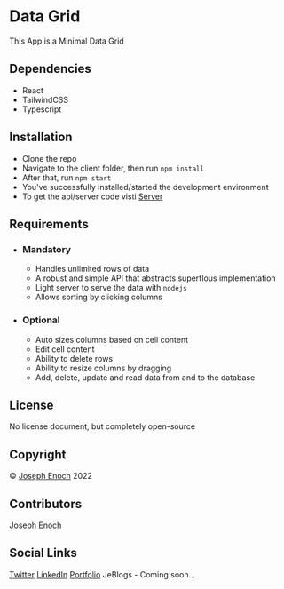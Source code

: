 # Data Grid

This App is a Minimal Data Grid 

## Dependencies
  - React
  - TailwindCSS
  - Typescript
  

## Installation

- Clone the repo
- Navigate to the client folder, then run `npm install`
- After that, run `npm start`
- You've successfully installed/started the development environment
- To get the api/server code visti [Server]("https://github.com/josephenoch/data-grid-api")

## Requirements
- ### Mandatory
  - Handles unlimited rows of data
  - A robust and simple API that abstracts superflous implementation
  - Light server to serve the data with `nodejs`
  - Allows sorting by clicking columns
- ### Optional
  - Auto sizes columns based on cell content
  - Edit cell content
  - Ability to delete rows
  - Ability to resize columns by dragging
  - Add, delete, update and read data from and to the database

## License

No license document, but completely open-source

## Copyright

&copy; [Joseph Enoch](https://josephenoch.vercel.app) 2022

## Contributors
[Joseph Enoch](https://josephenoch.vercel.app)

## Social Links
[Twitter](https://twitter.com/techbrojoe) [LinkedIn](https://linkedin.com/in/joseph-enoch)
[Portfolio](https://josephenoch.vercel.app)
JeBlogs - Coming soon... 




